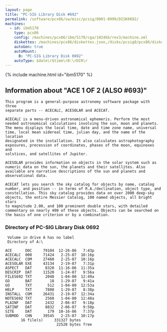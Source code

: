 ```yaml
---
layout: page
title: "PC-SIG Library Disk #692"
permalink: /software/pcx86/sw/misc/pcsig/0001-0999/DISK0692/
machines:
  - id: ibm5170
    type: pcx86
    config: /machines/pcx86/ibm/5170/cga/1024kb/rev3/machine.xml
    diskettes: /machines/pcx86/diskettes.json,/disks/pcsig0/pcx86/diskettes.json
    autoGen: true
    autoMount:
      B: "PC-SIG Library Disk 0692"
    autoType: $date\r$time\rB:\rDIR\r
---
```


{% include machine.html id="ibm5170" %}

## Information about "ACE 1 OF 2 (ALSO #693)"

    This program is a general-purpose astronomy software package with three
    separate parts -- ACECALC, ACESOLAR and ACECAT.
    
    ACECALC is a menu-driven astronomical ephemeris. Perform the most
    needed astronomical calculations involving the sun, moon and planets.
    The menu displays the local time, date and time zone name, universal
    time, local mean sidereal time, julian day, and the name of the location
    designated in the installation. It also calculates astrophotography
    exposures, precession of coordinates, phases of the moon, equinoxes and
    solstices, and satellites of Jupiter.
    
    ACESOLAR provides information on objects in the solar system such as
    numeric data on the sun, the planets and their satellites. Also
    available are narrative descriptions of the sun and planets and
    observational data.
    
    ACECAT lets you search the sky catalog for objects by name, catalog
    number, and position -- in terms of R.A./declination, object type, and
    constellation. This sky catalog provides data on over 2000 deep-sky
    objects, the entire Messier Catalog, 100 named objects, all bright stars
    to magnitude 2.00, and 100 prominent double stars, with detailed
    commentary on nearly 400 of these objects. Objects can be searched on
    the basis of one criterion or by a combination.

### Directory of PC-SIG Library Disk 0692

     Volume in drive A has no label
     Directory of A:\

    ACE      DOC     79104  12-26-86   7:43p
    ACECALC  000     71424   2-25-87  10:16p
    ACECALC  COM     27460   2-25-87  10:16p
    ACESOLAR EXE     43134   2-19-87   7:31p
    ASPECT   DAT      8320  11-16-86  11:35a
    DESCRIP  DAT     11520   1-24-87   9:56a
    FILES692 TXT      2048   1-04-80  12:49a
    GO       BAT        18   1-29-87   9:41a
    GO       TXT       512   1-04-80  12:53a
    HELP     TXT      7808   1-29-87   8:38p
    INSTALL  COM     26431   2-19-87  12:34a
    NOTES692 TXT      2560   1-04-80  12:48a
    PLAINF   DAT      2432   2-06-87   9:18p
    SATINF   DAT      8832   2-06-87   9:50p
    SITE     DAT       179  10-16-86   7:37p
    SUBMOD   CHN     39545   2-25-87  10:17p
           16 file(s)     331327 bytes
                           22528 bytes free
